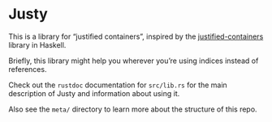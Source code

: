 # Justy

This is a library for “justified containers”,
inspired by the [justified-containers] library in Haskell.

Briefly, this library might help you
wherever you’re using indices instead of references.

Check out the `rustdoc` documentation for `src/lib.rs`
for the main description of Justy
and information about using it.

Also see the `meta/` directory
to learn more about the structure of this repo.

[justified-containers]: https://hackage.haskell.org/package/justified-containers
